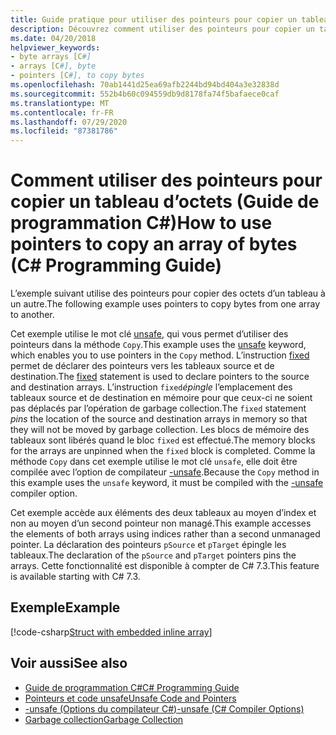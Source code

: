 ```yaml
---
title: Guide pratique pour utiliser des pointeurs pour copier un tableau d’octets-Guide de programmation C#
description: Découvrez comment utiliser des pointeurs pour copier un tableau d’octets. Consultez un exemple de code et les ressources supplémentaires disponibles.
ms.date: 04/20/2018
helpviewer_keywords:
- byte arrays [C#]
- arrays [C#], byte
- pointers [C#], to copy bytes
ms.openlocfilehash: 70ab1441d25ea69afb2244bd94bd404a3e32838d
ms.sourcegitcommit: 552b4b60c094559db9d8178fa74f5bafaece0caf
ms.translationtype: MT
ms.contentlocale: fr-FR
ms.lasthandoff: 07/29/2020
ms.locfileid: "87381786"
---
```

# <a name="how-to-use-pointers-to-copy-an-array-of-bytes-c-programming-guide"></a><span data-ttu-id="ea99d-104">Comment utiliser des pointeurs pour copier un tableau d’octets (Guide de programmation C#)</span><span class="sxs-lookup"><span data-stu-id="ea99d-104">How to use pointers to copy an array of bytes (C# Programming Guide)</span></span>

<span data-ttu-id="ea99d-105">L’exemple suivant utilise des pointeurs pour copier des octets d’un tableau à un autre.</span><span class="sxs-lookup"><span data-stu-id="ea99d-105">The following example uses pointers to copy bytes from one array to another.</span></span>

<span data-ttu-id="ea99d-106">Cet exemple utilise le mot clé [unsafe](../../language-reference/keywords/unsafe.md), qui vous permet d’utiliser des pointeurs dans la méthode `Copy`.</span><span class="sxs-lookup"><span data-stu-id="ea99d-106">This example uses the [unsafe](../../language-reference/keywords/unsafe.md) keyword, which enables you to use pointers in the `Copy` method.</span></span> <span data-ttu-id="ea99d-107">L’instruction [fixed](../../language-reference/keywords/fixed-statement.md) permet de déclarer des pointeurs vers les tableaux source et de destination.</span><span class="sxs-lookup"><span data-stu-id="ea99d-107">The [fixed](../../language-reference/keywords/fixed-statement.md) statement is used to declare pointers to the source and destination arrays.</span></span> <span data-ttu-id="ea99d-108">L’instruction `fixed`*épingle* l’emplacement des tableaux source et de destination en mémoire pour que ceux-ci ne soient pas déplacés par l’opération de garbage collection.</span><span class="sxs-lookup"><span data-stu-id="ea99d-108">The `fixed` statement *pins* the location of the source and destination arrays in memory so that they will not be moved by garbage collection.</span></span> <span data-ttu-id="ea99d-109">Les blocs de mémoire des tableaux sont libérés quand le bloc `fixed` est effectué.</span><span class="sxs-lookup"><span data-stu-id="ea99d-109">The memory blocks for the arrays are unpinned when the `fixed` block is completed.</span></span> <span data-ttu-id="ea99d-110">Comme la méthode `Copy` dans cet exemple utilise le mot clé `unsafe`, elle doit être compilée avec l’option de compilateur [-unsafe](../../language-reference/compiler-options/unsafe-compiler-option.md).</span><span class="sxs-lookup"><span data-stu-id="ea99d-110">Because the `Copy` method in this example uses the `unsafe` keyword, it must be compiled with the [-unsafe](../../language-reference/compiler-options/unsafe-compiler-option.md) compiler option.</span></span>

<span data-ttu-id="ea99d-111">Cet exemple accède aux éléments des deux tableaux au moyen d’index et non au moyen d’un second pointeur non managé.</span><span class="sxs-lookup"><span data-stu-id="ea99d-111">This example accesses the elements of both arrays using indices rather than a second unmanaged pointer.</span></span> <span data-ttu-id="ea99d-112">La déclaration des pointeurs `pSource` et `pTarget` épingle les tableaux.</span><span class="sxs-lookup"><span data-stu-id="ea99d-112">The declaration of the `pSource` and `pTarget` pointers pins the arrays.</span></span> <span data-ttu-id="ea99d-113">Cette fonctionnalité est disponible à compter de C# 7.3.</span><span class="sxs-lookup"><span data-stu-id="ea99d-113">This feature is available starting with C# 7.3.</span></span>

## <a name="example"></a><span data-ttu-id="ea99d-114">Exemple</span><span class="sxs-lookup"><span data-stu-id="ea99d-114">Example</span></span>

[!code-csharp[Struct with embedded inline array](snippets/FixedKeywordExamples.cs#8)]

## <a name="see-also"></a><span data-ttu-id="ea99d-115">Voir aussi</span><span class="sxs-lookup"><span data-stu-id="ea99d-115">See also</span></span>

- [<span data-ttu-id="ea99d-116">Guide de programmation C#</span><span class="sxs-lookup"><span data-stu-id="ea99d-116">C# Programming Guide</span></span>](../index.md)
- [<span data-ttu-id="ea99d-117">Pointeurs et code unsafe</span><span class="sxs-lookup"><span data-stu-id="ea99d-117">Unsafe Code and Pointers</span></span>](index.md)
- [<span data-ttu-id="ea99d-118">-unsafe (Options du compilateur C#)</span><span class="sxs-lookup"><span data-stu-id="ea99d-118">-unsafe (C# Compiler Options)</span></span>](../../language-reference/compiler-options/unsafe-compiler-option.md)
- [<span data-ttu-id="ea99d-119">Garbage collection</span><span class="sxs-lookup"><span data-stu-id="ea99d-119">Garbage Collection</span></span>](../../../standard/garbage-collection/index.md)

